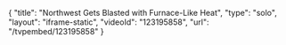 {
    "title": "Northwest Gets Blasted with Furnace-Like Heat",
    "type": "solo",
    "layout": "iframe-static",
    "videoId": "123195858",
    "url": "\/tvpembed\/123195858"
}